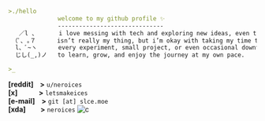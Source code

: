 ```md
>./hello
              welcome to my github profile ✨
              ------------------------------
   ／l 、      i love messing with tech and exploring new ideas, even though i’m still a beginner. coding
 （ﾟ､ ｡７      isn’t really my thing, but i’m okay with taking my time to figure out what truly excites me.
  l、ﾞ~ヽ      every experiment, small project, or even occasional downtime is part of the process. i’m here
  じし(_,)ノ   to learn, grow, and enjoy the journey at my own pace.

>_
```

**[reddit]&nbsp;&nbsp;&nbsp;&nbsp;>** `u/neroices`\
**[x]&nbsp;&nbsp;&nbsp;&nbsp;&nbsp;&nbsp;&nbsp;&nbsp;&nbsp;&nbsp;&nbsp;&nbsp;&nbsp;>** `letsmakeices`\
**[e-mail]&nbsp;&nbsp;&nbsp;&nbsp;>** `git [at] slce.moe`\
**[xda]&nbsp;&nbsp;&nbsp;&nbsp;&nbsp;&nbsp;&nbsp;&nbsp;&nbsp;>** `neroices`
![c](https://komarev.com/ghpvc/?username=neroices&style=pixel)
